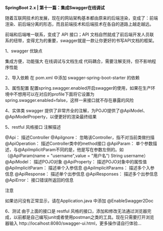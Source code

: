 **SpringBoot 2.x | 第十一篇：集成Swagger在线调试**

随着互联网技术的发展，现在的网站架构基本都由原来的后端渲染，变成了：前端渲染、前后端分离的形态，而且前端技术和后端技术在各自的道路上越走越远。

前端和后端唯一联系，变成了 API 接口；API 文档自然就成了前后端开发人员联系的纽带，变得尤为的重要，swagger就是一款让你更好的书写API文档的框架。


1、swagger 优缺点

集成方便，功能强大
在线调试与文档生成
代码耦合，需要注解支持，但不影响程序性能

2、导入依赖
在 pom.xml 中添加 swagger-spring-boot-starter 的依赖

3、属性配置
配置spring.swagger.enabled开启swagger的使用，如果在生产环境中不想用可以在对应的profile下面将它设置为spring.swagger.enabled=false，这样一来接口就不存在暴露的风险

4、实体类
swagger 提供了非常齐全的注解，为POJO提供了@ApiModel、@ApiModelProperty，以便更好的渲染最终结果

5、restful 风格接口
注解描述

@Api： 描述Controller
@ApiIgnore： 忽略该Controller，指不对当前类做扫描
@ApiOperation： 描述Controller类中的method接口
@ApiParam： 单个参数描述，与@ApiImplicitParam不同的是，他是写在参数左侧的。如（@ApiParam(name = "username",value = "用户名") String username）
@ApiModel： 描述POJO对象
@ApiProperty： 描述POJO对象中的属性值
@ApiImplicitParam： 描述单个入参信息
@ApiImplicitParams： 描述多个入参信息
@ApiResponse： 描述单个出参信息
@ApiResponses： 描述多个出参信息
@ApiError： 接口错误所返回的信息

注意

如果访问没有正常显示，请在Application.java 中添加 @EnableSwagger2Doc

6、测试
由于上面的接口是 restful 风格的接口，添加和修改无法通过浏览器完成，以前都是自己编写junit或者使用postman之类的工具。现在只需要打开浏览器输入 http://localhost:8080/swagger-ui.html，更多操作请自行体验…


